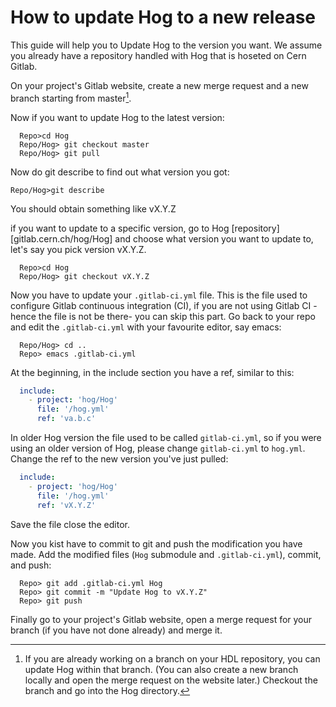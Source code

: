 # How to update Hog to a new release

This guide will help you to Update Hog to the version you want. We assume you already have a repository handled with Hog that is hoseted on Cern Gitlab.

On your project's Gitlab website, create a new merge request and a new branch starting from master[^1].
[^1]:If you are already working on a branch on your HDL repository, you can update Hog within that branch.
(You can also create a new branch locally and open the merge request on the website later.)
Checkout the branch and go into the Hog directory.

Now if you want to update Hog to the latest version:

```console
  Repo>cd Hog
  Repo/Hog> git checkout master
  Repo/Hog> git pull
```

Now do git describe to find out what version you got:

```console
Repo/Hog>git describe
```

You should obtain something like vX.Y.Z

if you want to update to a specific version, go to Hog [repository][gitlab.cern.ch/hog/Hog] and choose what version you want to update to, let's say you pick version vX.Y.Z.

```console
  Repo>cd Hog
  Repo/Hog> git checkout vX.Y.Z
```

Now you have to update your `.gitlab-ci.yml` file. This is the file used to configure Gitlab continuous integration (CI), if you are not using  Gitlab CI -hence the file is not be there- you can skip this part.
Go back to your repo and edit the `.gitlab-ci.yml` with your favourite editor, say emacs:

```console
  Repo/Hog> cd ..
  Repo> emacs .gitlab-ci.yml
```

At the beginning, in the include section you have a ref, similar to this:

```yaml
  include:
    - project: 'hog/Hog'
      file: '/hog.yml'
      ref: 'va.b.c'
```
In older Hog version the file used to be called `gitlab-ci.yml`, so if you were using an older version of Hog, please change `gitlab-ci.yml` to `hog.yml`. 
Change the ref to the new version you've just pulled:

```yaml
  include:
    - project: 'hog/Hog'
      file: '/hog.yml'
      ref: 'vX.Y.Z'
```

Save the file close the editor.

Now you kist have to commit to git and push the modification you have made.
Add the modified files (`Hog` submodule and `.gitlab-ci.yml`), commit, and push:

```console
  Repo> git add .gitlab-ci.yml Hog
  Repo> git commit -m "Update Hog to vX.Y.Z"
  Repo> git push
```

Finally go to your project's Gitlab website, open a merge request for your branch (if you have not done already) and merge it.

